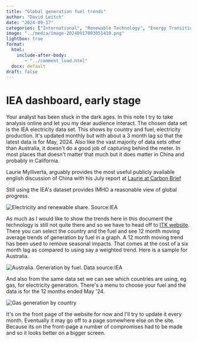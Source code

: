 ```yaml
---
title: "Global generation fuel trends"
author: "David Leitch"
date: "2024-09-17"
categories: ["International", "Renewable Technology", "Energy Transition"]
image: "../media/image-20240917093051410.png"
lightbox: true
format:
  html:
    include-after-body:
       - "../comment_load.html"
  docx: default
draft: false
---
```


# IEA dashboard, early stage

Your analyst has been stuck in the dark ages.  In this note I try to take analysis online and let you my dear audience interact. The chosen data set is the IEA electricity data set. This shows by country and fuel, electricity production. It's updated monthly but with about a 3 month lag so that the latest data is for May, 2024. Also like the vast majority of data sets other than Australia, it doesn't do a good job of capturing behind the meter. In most places that doesn't matter that much but it does matter in China and probably in California.

Laurie Mylliverta, arguably provides the most useful publicly available english discussion of China with his July report at [Laurie at Carbon Brief](https://www.carbonbrief.org/analysis-chinas-clean-energy-pushes-coal-to-record-low-53-share-of-power-in-may-2024/)

Still using the IEA's dataset provides IMHO a reasonable view of global progress.

![Electricity and renewable share. Source:IEA](../media/image-20240917093051410.png)

 As much as I would like to show the trends here in this document the technology is still not quite there and so we have to head off to [ITK website](https://itkservices3.com). There you can select the country and the fuel and see 12 month moving average trends of generation by fuel in a graph.  A 12 month moving trend has been used to remove seasonal impacts. That comes at the cost of a six month lag as compared to using say a weighted trend. Here is a sample for Australia.

![Australia. Generation by fuel. Data source:IEA](../media/image-20240917112535007.png)

And also from the same data set we can see which countries are using, eg  gas, for electricity generation. There's a menu to choose your fuel and the data is for the 12 months ended May '24.

![Gas generation by country](../media/image-20240918185638919.png)

It's on the front page of the website for now and I'll try to update it every month. Eventually it may go off to a page somewhere else on the site. Because its on the front-page a number of compromises had to be made and so it looks better on a bigger screen.